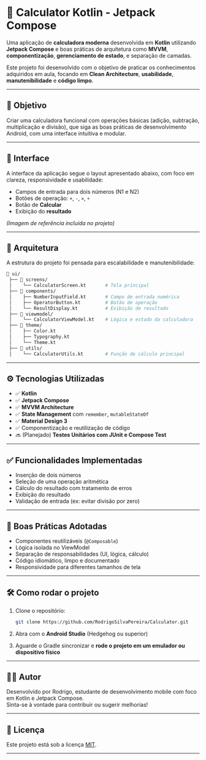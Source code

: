 
# 📱 Calculator Kotlin - Jetpack Compose

Uma aplicação de **calculadora moderna** desenvolvida em **Kotlin** utilizando **Jetpack Compose** e boas práticas de arquitetura como **MVVM**, **componentização**, **gerenciamento de estado**, e separação de camadas.  

Este projeto foi desenvolvido com o objetivo de praticar os conhecimentos adquiridos em aula, focando em **Clean Architecture**, **usabilidade**, **manutenibilidade** e **código limpo**.

---

## 🎯 Objetivo

Criar uma calculadora funcional com operações básicas (adição, subtração, multiplicação e divisão), que siga as boas práticas de desenvolvimento Android, com uma interface intuitiva e modular.

---

## 📸 Interface

A interface da aplicação segue o layout apresentado abaixo, com foco em clareza, responsividade e usabilidade:

- Campos de entrada para dois números (N1 e N2)
- Botões de operação: `+`, `-`, `×`, `÷`
- Botão de **Calcular**
- Exibição do **resultado**

*(Imagem de referência incluída no projeto)*

---

## 🧱 Arquitetura

A estrutura do projeto foi pensada para escalabilidade e manutenibilidade:

```bash
📁 ui/
 ├── 📁 screens/
 │    └── CalculatorScreen.kt       # Tela principal
 ├── 📁 components/
 │    ├── NumberInputField.kt       # Campo de entrada numérica
 │    ├── OperatorButton.kt         # Botão de operação
 │    └── ResultDisplay.kt          # Exibição de resultado
 ├── 📁 viewmodel/
 │    └── CalculatorViewModel.kt    # Lógica e estado da calculadora
 ├── 📁 theme/
 │    ├── Color.kt
 │    ├── Typography.kt
 │    └── Theme.kt
 ├── 📁 utils/
 │    └── CalculatorUtils.kt        # Função de cálculo principal
```

---

## ⚙️ Tecnologias Utilizadas

- ✅ **Kotlin**
- ✅ **Jetpack Compose**
- ✅ **MVVM Architecture**
- ✅ **State Management** com `remember`, `mutableStateOf`
- ✅ **Material Design 3**
- ✅ Componentização e reutilização de código
- 🔜 (Planejado) **Testes Unitários com JUnit e Compose Test**

---

## ✅ Funcionalidades Implementadas

- Inserção de dois números
- Seleção de uma operação aritmética
- Cálculo do resultado com tratamento de erros
- Exibição do resultado
- Validação de entrada (ex: evitar divisão por zero)

---

## 📌 Boas Práticas Adotadas

- Componentes reutilizáveis (`@Composable`)
- Lógica isolada no ViewModel
- Separação de responsabilidades (UI, lógica, cálculo)
- Código idiomático, limpo e documentado
- Responsividade para diferentes tamanhos de tela

---

## 🛠️ Como rodar o projeto

1. Clone o repositório:
   ```bash
   git clone https://github.com/RodrigoSilvaPereira/Calculator.git
   ```

2. Abra com o **Android Studio** (Hedgehog ou superior)

3. Aguarde o Gradle sincronizar e **rode o projeto em um emulador ou dispositivo físico**

---

## 🧑‍💻 Autor

Desenvolvido por Rodrigo, estudante de desenvolvimento mobile com foco em Kotlin e Jetpack Compose.  
Sinta-se à vontade para contribuir ou sugerir melhorias!

---

## 📄 Licença

Este projeto está sob a licença [MIT](LICENSE).

---
